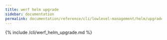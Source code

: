 ```yaml
---
title: werf helm upgrade
sidebar: documentation
permalink: documentation/reference/cli/lowlevel-management/helm/upgrade.html
---
```


{% include /cli/werf_helm_upgrade.md %}
